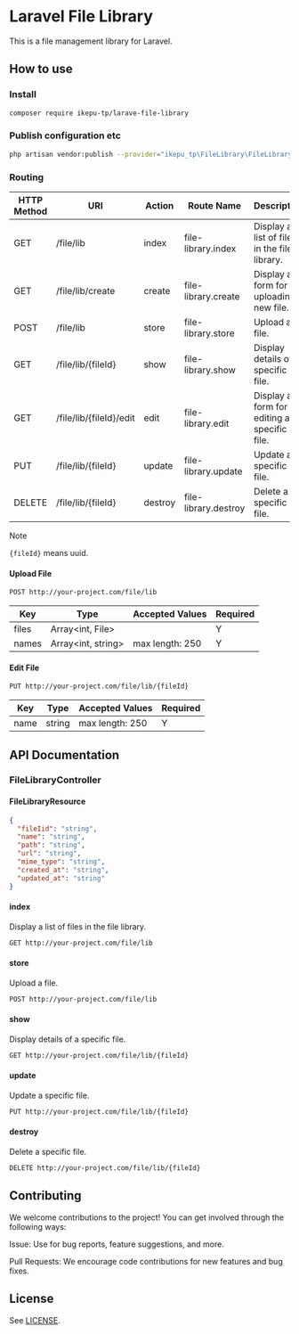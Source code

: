 # Laravel File Library

This is a file management library for Laravel.

## How to use

### Install

```bash
composer require ikepu-tp/larave-file-library
```

### Publish configuration etc

```bash
php artisan vendor:publish --provider="ikepu_tp\FileLibrary\FileLibraryServiceProvider"
```

### Routing

| HTTP Method | URI                     | Action  | Route Name           | Description                                  |
| ----------- | ----------------------- | ------- | -------------------- | -------------------------------------------- |
| GET         | /file/lib               | index   | file-library.index   | Display a list of files in the file library. |
| GET         | /file/lib/create        | create  | file-library.create  | Display a form for uploading a new file.     |
| POST        | /file/lib               | store   | file-library.store   | Upload a file.                               |
| GET         | /file/lib/{fileId}      | show    | file-library.show    | Display details of a specific file.          |
| GET         | /file/lib/{fileId}/edit | edit    | file-library.edit    | Display a form for editing a specific file.  |
| PUT         | /file/lib/{fileId}      | update  | file-library.update  | Update a specific file.                      |
| DELETE      | /file/lib/{fileId}      | destroy | file-library.destroy | Delete a specific file.                      |

> [!NOTE]
> `{fileId}` means uuid.

#### Upload File

```bash
POST http://your-project.com/file/lib
```

| Key   | Type               | Accepted Values | Required |
| ----- | ------------------ | --------------- | -------- |
| files | Array<int, File>   |                 | Y        |
| names | Array<int, string> | max length: 250 | Y        |

#### Edit File

```bash
PUT http://your-project.com/file/lib/{fileId}
```

| Key  | Type   | Accepted Values | Required |
| ---- | ------ | --------------- | -------- |
| name | string | max length: 250 | Y        |

## API Documentation

### FileLibraryController

#### FileLibraryResource

```json
{
  "fileIid": "string",
  "name": "string",
  "path": "string",
  "url": "string",
  "mime_type": "string",
  "created_at": "string",
  "updated_at": "string"
}
```

#### index

Display a list of files in the file library.

```bash
GET http://your-project.com/file/lib
```

#### store

Upload a file.

```bash
POST http://your-project.com/file/lib
```

#### show

Display details of a specific file.

```bash
GET http://your-project.com/file/lib/{fileId}
```

#### update

Update a specific file.

```bash
PUT http://your-project.com/file/lib/{fileId}
```

#### destroy

Delete a specific file.

```bash
DELETE http://your-project.com/file/lib/{fileId}
```

## Contributing

We welcome contributions to the project! You can get involved through the following ways:

Issue: Use for bug reports, feature suggestions, and more.

Pull Requests: We encourage code contributions for new features and bug fixes.

## License

See [LICENSE](./LICENSE).
